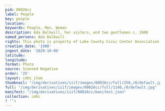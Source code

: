 ```yaml
---
pid: 00026cc
label: People
key: people
location: 
keywords: People, Men, Women
description: Ada Balkwill, her sisters, and two gentlemen c. 1900
named_persons: Ada Balkwill
rights: This photo is property of Lake County Civic Center Association.
creation_date: '1900'
ingest_date: '2020-10-06'
latitude: 
longitude: 
format: Photo
source: Scanned Negative
order: '25'
layout: cmhc_item
thumbnail: "/img/derivatives/iiif/images/00026cc/full/250,/0/default.jpg"
full: "/img/derivatives/iiif/images/00026cc/full/1140,/0/default.jpg"
manifest: "/img/derivatives/iiif/00026cc/manifest.json"
collection: cmhc
! '': 
---
```

